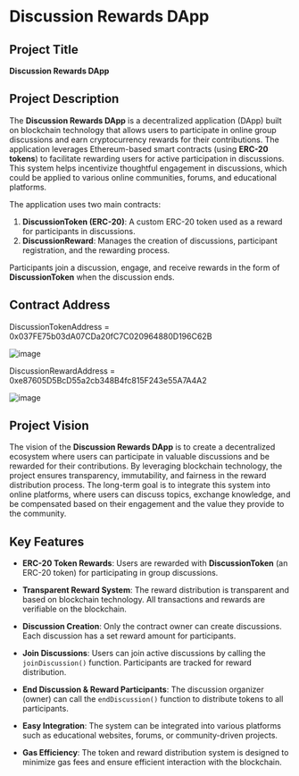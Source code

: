 # Discussion Rewards DApp

## Project Title

**Discussion Rewards DApp**

## Project Description

The **Discussion Rewards DApp** is a decentralized application (DApp) built on blockchain technology that allows users to participate in online group discussions and earn cryptocurrency rewards for their contributions. The application leverages Ethereum-based smart contracts (using **ERC-20 tokens**) to facilitate rewarding users for active participation in discussions. This system helps incentivize thoughtful engagement in discussions, which could be applied to various online communities, forums, and educational platforms.

The application uses two main contracts:
1. **DiscussionToken (ERC-20)**: A custom ERC-20 token used as a reward for participants in discussions.
2. **DiscussionReward**: Manages the creation of discussions, participant registration, and the rewarding process.

Participants join a discussion, engage, and receive rewards in the form of **DiscussionToken** when the discussion ends.

## Contract Address

 DiscussionTokenAddress = 0x037FE75b03dA07CDa20fC7C020964880D196C62B
 
 ![image](https://github.com/user-attachments/assets/eef99aa6-204f-47d2-a4d6-4703afa834ac)

 
 DiscussionRewardAddress = 0xe87605D5BcD55a2cb348B4fc815F243e55A7A4A2
 
 ![image](https://github.com/user-attachments/assets/3a9f2446-9847-4412-9c6b-e0941411fa09)


## Project Vision

The vision of the **Discussion Rewards DApp** is to create a decentralized ecosystem where users can participate in valuable discussions and be rewarded for their contributions. By leveraging blockchain technology, the project ensures transparency, immutability, and fairness in the reward distribution process. The long-term goal is to integrate this system into online platforms, where users can discuss topics, exchange knowledge, and be compensated based on their engagement and the value they provide to the community.

## Key Features

- **ERC-20 Token Rewards**: Users are rewarded with **DiscussionToken** (an ERC-20 token) for participating in group discussions.
  
- **Transparent Reward System**: The reward distribution is transparent and based on blockchain technology. All transactions and rewards are verifiable on the blockchain.

- **Discussion Creation**: Only the contract owner can create discussions. Each discussion has a set reward amount for participants.

- **Join Discussions**: Users can join active discussions by calling the `joinDiscussion()` function. Participants are tracked for reward distribution.

- **End Discussion & Reward Participants**: The discussion organizer (owner) can call the `endDiscussion()` function to distribute tokens to all participants.

- **Easy Integration**: The system can be integrated into various platforms such as educational websites, forums, or community-driven projects.

- **Gas Efficiency**: The token and reward distribution system is designed to minimize gas fees and ensure efficient interaction with the blockchain.
